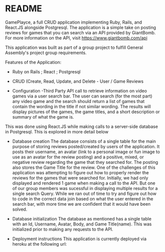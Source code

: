 # README

GamePlayce, a full CRUD application implementing Ruby, Rails, and React.JS alongside Postgresql. The application is a simple take on posting reviews for games that you can search via an API provided by GiantBomb. For more information on the API, visit https://www.giantbomb.com/api

This application was built as part of a group project to fulfill General Assembly's project group requirements. 

Features of the Application:

* Ruby on Rails ; React ; Postgresql
  
* CRUD (Create, Read, Update, and Delete - User / Game Reviews

* Configuration
-Third Party API call to retrieve information on video games via a user search bar. The user can search (for the most part) any video game and the search should return a list of games that contain the wording in the title if not similar wording. The results will display pictures of the games, the game titles, and a short description or summary of what the game is. 

This was done using React.JS while making calls to a server-side database in Postgresql. This is explored in more detail below

* Database creation
The database consists of a single table for the main purpose of storing reviews posted/created by users of the application. It posts their username, an avatar (link to a personal image or fun image to use as an avatar for the review posting) and a positive, mixed, or negative review regarding the game that they searched for. The posting also stores the Game Title for the review. One of the challenges of this application was attempting to figure out how to properly render the reviews for the games that were searched for. Initially, we had only displayed and rendered 1 game when making a call to the API. But one of our group members was sucessful in displaying multiple results for a single search Query. While we ran out of time to try and figure out how to code in the correct data join based on what the user entered in the search bar, with more time we are confident that it would have been solved.

* Database initialization
The database as mentioned has a single table with an Id, Username, Avatar, Body, and Game Title(name). This was initialized prior to making any requests to the API.

* Deployment instructions
This application is currently deployed via heroku at the following url: 
